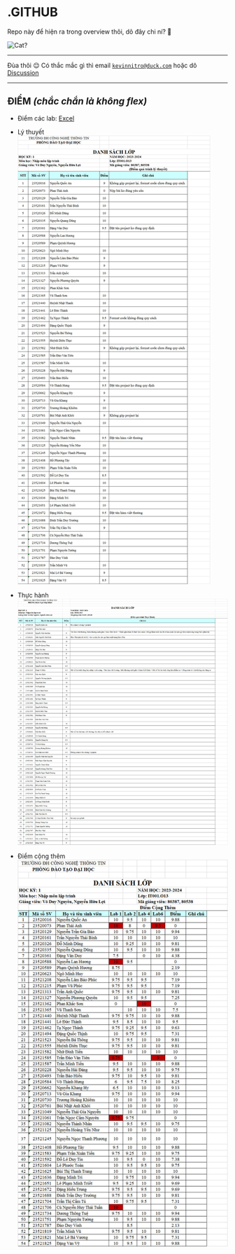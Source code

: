 # .GITHUB

Repo này để hiện ra trong overview thôi, dô đây chi ní? 🤨

![Cat?](https://media.tenor.com/_GyQQn6AUWkAAAAC/cat.gif)

---

Đùa thôi 😌 Có thắc mắc gì thì email [`kevinnitro@duck.com`](mailto:kevinnitro@duck.com) hoặc dô [Discussion](../../discussions/)

---

## ĐIỂM _(chắc chắn là không flex)_

-   Điểm các lab: [Excel](img/Diem/IT001.NMLT.xlsx)

-   Lý thuyết
    ![Điểm quá trình - Lý thuyết](img/Diem/DiemQuaTrinh-LyThuyet.jpg)

-   Thực hành
    ![Điểm quá trình - Thực hành](img/Diem/DiemQuaTrinh-ThucHanh.jpg)

-   Điểm cộng thêm
    ![Điểm cộng thêm](img/Diem/DiemCongThem.jpg)
